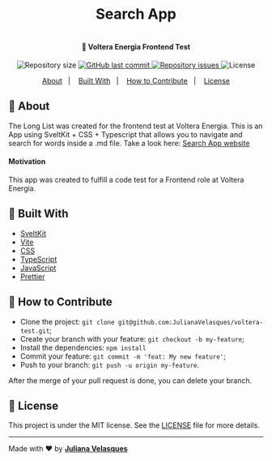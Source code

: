 <h1 align="center"> Search App <h1>

<h4 align="center">
  🚀 Voltera Energia Frontend Test
</h4>

<p align="center">
  
  <img alt="Repository size" src="https://img.shields.io/github/repo-size/JulianaVelasques/voltera-test">
  
  <a href="https://github.com/JulianaVelasques/voltera-test/commits/main">
    <img alt="GitHub last commit" src="https://img.shields.io/github/last-commit/JulianaVelasques/voltera-test">
  </a>

  <a href="https://github.com/JulianaVelasques/voltera-test/issues">
    <img alt="Repository issues" src="https://img.shields.io/github/issues/JulianaVelasques/voltera-test">
  </a>

  <img alt="License" src="https://img.shields.io/badge/license-MIT-brightgreen">
</p>

<p align="center">
  <a href="#page_with_curl-about">About</a>&nbsp;&nbsp;&nbsp;|&nbsp;&nbsp;&nbsp;
  <a href="#wrench-built-with">Built With</a>&nbsp;&nbsp;&nbsp;|&nbsp;&nbsp;&nbsp;
  <a href="#-how-to-contribute">How to Contribute</a>&nbsp;&nbsp;&nbsp;|&nbsp;&nbsp;&nbsp;
  <a href="#memo-license">License</a>
</p>

  
## :page_with_curl: About
The Long List was created for the frontend test at Voltera Energia. This is an App using SveltKit + CSS + Typescript that allows you to navigate and search for words inside a .md file. Take a look here: [Search App website](https://voltera-test.vercel.app/)



#### Motivation
This app was created to fulfill a code test for a Frontend role at Voltera Energia.


## :wrench: Built With

- [SveltKit](https://kit.svelte.dev/)
- [Vite](https://vitejs.dev/)
- [CSS](https://developer.mozilla.org/en-US/docs/Web/CSS)
- [TypeScript](https://www.typescriptlang.org/)
- [JavaScript](https://www.javascript.com/)
- [Prettier](https://prettier.io/)

## 🤔 How to Contribute

- Clone the project: `git clone git@github.com:JulianaVelasques/voltera-test.git`;
- Create your branch with your feature: `git checkout -b my-feature`;
- Install the dependencies: `npm install`
- Commit your feature: `git commit -m 'feat: My new feature'`;
- Push to your branch: `git push -u origin my-feature`.

After the merge of your pull request is done, you can delete your branch.
  
## :memo: License

This project is under the MIT license. See the [LICENSE](LICENSE.md) file for more details.

---

Made with ♥ by <tr>
    <td align="center"><a href="https://github.com/JulianaVelasques"><b>Juliana Velasques</b></a><br /></td>
<tr>
